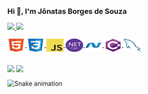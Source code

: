 ### Hi 👋, I'm Jônatas Borges de Souza
<div>
  <a href="https://github.com/jonatasbs25">
    <img height="180em" src="https://github-readme-stats.vercel.app/api?username=jonatasbs25&show_icons=true&theme=dracula&include_all_commits&count_private=true">
    <img height="180em" src="https://github-readme-stats.vercel.app/api/top-langs/?username=jonatasbs25&layout=compact&langs_count=7&theme=dracula"/>
</div>
<div style="display: inline_block"><br>
  <img align="center" alt="Jonatas-HTML" height="30" width="40" src="https://raw.githubusercontent.com/devicons/devicon/master/icons/html5/html5-original.svg">
  <img align="center" alt="Jonatas-CSS" height="30" width="40" src="https://raw.githubusercontent.com/devicons/devicon/master/icons/css3/css3-original.svg">
  <img align="center" alt="Jonatas-Js" height="30" width="40" src="https://raw.githubusercontent.com/devicons/devicon/master/icons/javascript/javascript-original.svg">
  <img align="center" alt="Jonatas-DotNet-Core" height="30" width="40" src="https://raw.githubusercontent.com/devicons/devicon/master/icons/dotnetcore/dotnetcore-original.svg">
  <img align="center" alt="Jonatas-DotNet" height="30" width="40" src="https://raw.githubusercontent.com/devicons/devicon/master/icons/dot-net/dot-net-original.svg">
  <img align="center" alt="Jonatas-CSharp" height="30" width="40" src="https://raw.githubusercontent.com/devicons/devicon/master/icons/csharp/csharp-original.svg">
  <img align="center" alt="Jonatas-CSharp" height="30" width="40" src="https://raw.githubusercontent.com/devicons/devicon/master/icons/mysql/mysql-original.svg">
</div>

##

<div>
  <a href="mailto:jonatasbsouza@hotmail.com"><img src="https://img.shields.io/badge/-OutLook-%23333?style=for-the-badge&logo=microsoftoutlook&logoColor=white" target="_blank"></a>
  <a href="https://www.linkedin.com/in/j%C3%B4natas-borges-de-souza-3a0834209/" target="_blank"><img src="https://img.shields.io/badge/-LinkedIn-%230077B5?style=for-the-badge&logo=linkedin&logoColor=white" target="_blank"></a>
  
  ![Snake animation](https://github.com/jonatasbs25/jonatasbs25/blob/output/github-contribution-grid-snake.svg)
</div>
<!--
**jonatasbs25/jonatasbs25** is a ✨ _special_ ✨ repository because its `README.md` (this file) appears on your GitHub profile.

Here are some ideas to get you started:

- 🔭 I’m currently working on ...
- 🌱 I’m currently learning ...
- 👯 I’m looking to collaborate on ...
- 🤔 I’m looking for help with ...
- 💬 Ask me about ...
- 📫 How to reach me: ...
- 😄 Pronouns: ...
- ⚡ Fun fact: ...
-->
